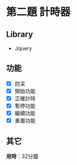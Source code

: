 # 第二題 計時器

## Library
- Jquery

## 功能
- [x] 防呆
- [x] 開始功能
- [x] 正確計時
- [x] 暫停功能
- [x] 繼續功能
- [x] 重置功能

## 其它

**用時**：32分鐘